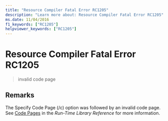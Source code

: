 ```yaml
---
title: "Resource Compiler Fatal Error RC1205"
description: "Learn more about: Resource Compiler Fatal Error RC1205"
ms.date: 11/04/2016
f1_keywords: ["RC1205"]
helpviewer_keywords: ["RC1205"]
---
```

# Resource Compiler Fatal Error RC1205

> invalid code page

## Remarks

The Specify Code Page (/c) option was followed by an invalid code page. See [Code Pages](../../c-runtime-library/code-pages.md) in the *Run-Time Library Reference* for more information.
